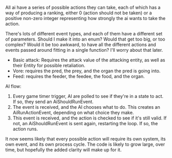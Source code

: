 All ai have a series of possible actions they can take, each of which has a way
of producing a ranking, either 0 (action should not be taken) or a positive
non-zero integer representing how strongly the ai wants to take the action.

There's lots of different event types, and each of them have a different set of
parameters. Should I make it into an enum? Would that get too big, or too
complex? Would it be too awkward, to have all the different actions and events
passed around fitting in a single function? I'll worry about that later.

- Basic attack: Requires the attack value of the attacking entity, as well as
  their Entity for possible retaliation.
- Vore: requires the pred, the prey, and the organ the pred is going into.
- Feed: requires the feeder, the feedee, the food, and the organ.

AI flow:

1. Every game timer trigger, AI are polled to see if they're in a state to act.
   If so, they send an AiShouldRunEvent.
2. The event is received, and the AI chooses what to do. This creates an
   AiRunActionEvent, depending on what choice they make.
3. This event is received, and the action is checked to see if it's still valid.
   If not, an AiShouldRunEvent is sent again, restarting the loop. If so, the
   action runs.

It now seems likely that every possible action will require its own system, its
own event, and its own process cycle. The code is likely to grow large, over
time, but hopefully the added clarity will make up for it.
